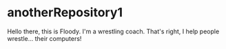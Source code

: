 # anotherRepository1
Hello there, this is Floody.
I'm a wrestling coach. That's right, I help people wrestle... their computers!
